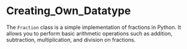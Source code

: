 # Creating_Own_Datatype

The `Fraction` class is a simple implementation of fractions in Python. It allows you to perform basic arithmetic operations such as addition, subtraction, multiplication, and division on fractions.

